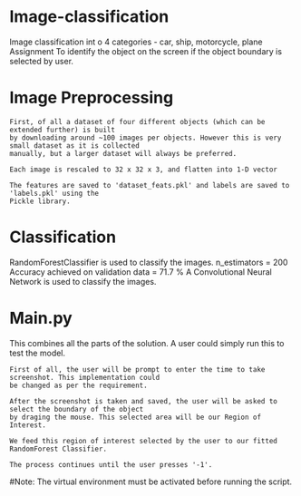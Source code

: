 # Image-classification
Image classification int o 4 categories - car, ship, motorcycle, plane
Assignment
 To identify the object on the screen if the object boundary is selected by user.


# Image Preprocessing
	First, of all a dataset of four different objects (which can be extended further) is built
	by downloading around ~100 images per objects. However this is very small dataset as it is collected
	manually, but a larger dataset will always be preferred.
	
	Each image is rescaled to 32 x 32 x 3, and flatten into 1-D vector

	The features are saved to 'dataset_feats.pkl' and labels are saved to 'labels.pkl' using the 
	Pickle library.


# Classification

  RandomForestClassifier is used to classify the images.
  n_estimators = 200
  Accuracy achieved on validation data = 71.7 %
	A Convolutional Neural Network is used to classify the images.


# Main.py
	
  This combines all the parts of the solution.
	A user could simply run this to test the model.
	
	First of all, the user will be prompt to enter the time to take screenshot. This implementation could
	be changed as per the requirement.
	
	After the screenshot is taken and saved, the user will be asked to select the boundary of the object
	by draging the mouse. This selected area will be our Region of Interest.
	
	We feed this region of interest selected by the user to our fitted RandomForest Classifier.
	
	The process continues until the user presses '-1'.
	

#Note: The virtual environment must be activated before running the script.
